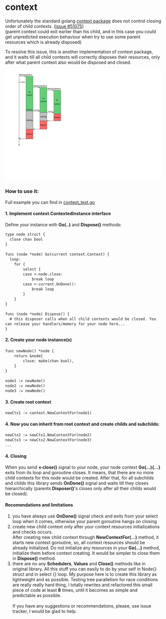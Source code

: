 # context
Unfortunately the standard golang [context package](https://github.com/golang/go/tree/master/src/context) does not control closing order of child contexts. ([issue #51075](https://github.com/golang/go/issues/51075))<br>
(parent context could exit earlier than his child, and in this case you could get unpredicted execution behaviour when try to use some parent resources which is already disposed)

To resolve this issue, this is another implementation of context package, and it waits till all child contexts will correctly disposes their resources, only after what parent context also would be disposed and closed.

![alt tag](https://raw.githubusercontent.com/mcfly722/goPackages/main/context/schema.svg)

### How to use it:

Full example you can find in [context_test.go](https://github.com/mcfly722/goPackages/blob/main/context/context_test.go)

#### 1. Implement context.ContextedInstance interface
Define your instance with <b>Go(..)</b> and <b>Dispose()</b> methods:
```
type node struct {
  close chan bool
}

func (node *node) Go(current context.Context) {
  loop:
  	for {
  		select {
  		case <-node.close:
  			break loop
  		case <-current.OnDone():
  			break loop
  		}
  	}
}

func (node *node) Dispose() {
  # this disposer calls when all child contexts would be closed. You can release your handlers/memory for your node here...
}
```
#### 2. Create your node instance(s)
```
func newNode() *node {
	return &node{
		close: make(chan bool),
	}
}

node1 := newNode()
node2 := newNode()
node3 := newNode()

```


#### 3. Create root context
```
newCtx1 := context.NewContextFor(node1)

```
#### 4. Now you can inherit from root context and create childs and subchilds:
```
newCtx2 := newCtx1.NewContextFor(node2)
newCtx3 := newCtx2.NewContextFor(node3)
...
```
#### 4. Closing
When you send <b><-close()</b> signal to your node, your node context <b>Go(...){...}</b> exits from its loop and goroutine closes. It means, that there are no more child contexts for this node would be created. After that, for all subchilds and childs this library sends <b>OnDone()</b> signal and waits till they closes hierarchically (parents <b>Disposer()</b>'s closes only after all their childs would be closed).

#### Recomendations and limitations
 1. you have always use <b>OnDone()</b> signal check and exits from your select loop when it comes, otherwise your parent goroutine hangs on closing
 2. create new child context only after your context resources initializations and checks occurs.<br> After creating new child context through <b>NewContextFor(...)</b> method, it starts new context goroutine, so, all context resources should be already initialized. Do not initialize any resources in your <b>Go(...)</b> method, initialize them before context creating. It would be simpler to close them in <b>Dispose()</b> method.
 3. there are no any <b>Schedulers</b>, <b>Values</b> and <b>Close()</b> methods like in original library. All this stuff you can easily to do by your self in Node{} struct and in select {} loop. My purpose here is to create this library as lightweight and as possible. Testing tree parallelism for race conditions are really really hard thing, I totally rewrites and refactored this small piece of code at least <b>8</b> times, until it becomes as simple and predictable as possible.
<br><br>
If you have any suggestions or recommendations, please, use issue tracker, I would be glad to help.
